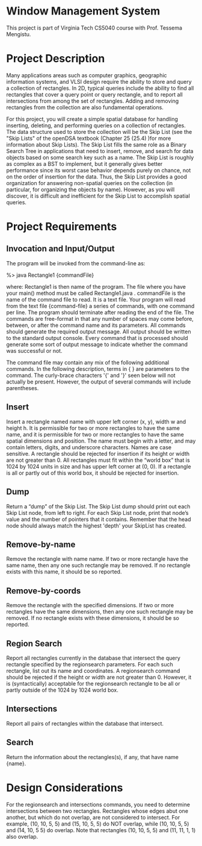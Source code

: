 # Window Management System
This project is part of Virginia Tech CS5040 course with Prof. Tessema Mengistu.

# Project Description
Many applications areas such as computer graphics, geographic information systems, and VLSI design require the ability to store and query a collection of rectangles. In 2D, typical queries include the ability to find all rectangles that cover a query point or query rectangle, and to report all intersections from among the set of rectangles. Adding and removing rectangles from the collection are also fundamental operations.

For this project, you will create a simple spatial database for handling inserting, deleting, and performing queries on a collection of rectangles. The data structure used to store the collection will be the Skip List (see the "Skip Lists" of the openDSA textbook (Chapter 25 (25.4) )for more information about Skip Lists). The Skip List fills the same role as a Binary Search Tree in applications that need to insert, remove, and search for data objects based on some search key such as a name. The Skip List is roughly as complex as a BST to implement, but it generally gives better performance since its worst case behavior depends purely on chance, not on the order of insertion for the data. Thus, the Skip List provides a good organization for answering non-spatial queries on the collection (in particular, for organizing the objects by name). However, as you will discover, it is difficult and inefficient for the Skip List to accomplish spatial queries.

# Project Requirements
## Invocation and Input/Output
The program will be invoked from the command-line as:

   %> java Rectangle1 {commandFile}
   
where:  Rectangle1 is then name of the program. The file where you have your main() method must be called Rectangle1.java  .  commandFile is the name of the command file to read.  It is a text file. 
Your program will read from the text file {command-file} a series of commands, with one command per line. The program should terminate after reading the end of the file.  The commands are free-format in that any number of spaces may come before, between, or after the command name and its parameters. All commands should generate the required output message. All output should be written to the standard output console. Every command that is processed should generate some sort of output message to indicate whether the command was successful or not.

The command file may contain any mix of the following additional commands. In the following description, terms in { } are parameters to the command.  The curly-brace characters '{' and '}' seen below will not actually be present. However, the output of several commands will include parentheses.

## Insert
Insert a rectangle named name with upper left corner (x, y), width w and height h. It is permissible for two or more rectangles to have the same name, and it is permissible for two or more rectangles to have the same spatial dimensions and position. The name must begin with a letter, and may contain letters, digits, and underscore characters. Names are case sensitive. A rectangle should be rejected for insertion if its height or width are not greater than 0. All rectangles must fit within the “world box” that is 1024 by 1024 units in size and has upper left corner at (0, 0). If a rectangle is all or partly out of this world box, it should be rejected for insertion.

## Dump
Return a “dump” of the Skip List. The Skip List dump should print out each Skip List node, from left to right. For each Skip List node, print that node’s value and the number of pointers that it contains.  Remember that the head node should always match the highest 'depth' your SkipList has created.

## Remove-by-name
Remove the rectangle with name name. If two or more rectangle have the same name, then any one such rectangle may be removed. If no rectangle exists with this name, it should be so reported.

## Remove-by-coords
Remove the rectangle with the specified dimensions. If two or more rectangles have the same dimensions, then any one such rectangle may be removed. If no rectangle exists with these dimensions, it should be so reported.

## Region Search
Report all rectangles currently in the database that intersect the query rectangle specified by the regionsearch parameters. For each such rectangle, list out its name and coordinates. A regionsearch command should be rejected if the height or width are not greater than 0. However, it is (syntactically) acceptable for the regionsearch rectangle to be all or partly outside of the 1024 by 1024 world box.

## Intersections
Report all pairs of rectangles within the database that intersect.

## Search
Return the information about the rectangles(s), if any, that have name {name}.

# Design Considerations

For the regionsearch and intersections commands, you need to determine intersections between two rectangles. Rectangles whose edges abut one another, but which do not overlap, are not considered to intersect. For example, (10, 10, 5, 5) and (15, 10, 5, 5) do NOT overlap, while (10, 10, 5, 5) and (14, 10, 5 5) do overlap. Note that rectangles (10, 10, 5, 5) and (11, 11, 1, 1) also overlap.

